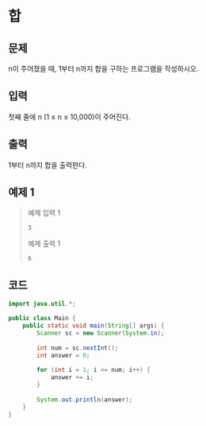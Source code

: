 # 합

## 문제
n이 주어졌을 때, 1부터 n까지 합을 구하는 프로그램을 작성하시오.

## 입력
첫째 줄에 n (1 ≤ n ≤ 10,000)이 주어진다.

## 출력
1부터 n까지 합을 출력한다.

## 예제 1

> 예제 입력 1
> ```
> 3
> ```
> 예제 출력 1
> ```
> 6
> ```

## 코드
```java
import java.util.*;

public class Main {
    public static void main(String[] args) {
        Scanner sc = new Scanner(System.in);
        
        int num = sc.nextInt();
        int answer = 0;
        
        for (int i = 1; i <= num; i++) {
            answer += i;
        }
        
        System.out.println(answer);
    }
}
```
